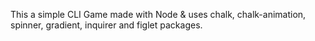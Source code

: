 This a simple CLI Game made with Node & uses chalk, chalk-animation, spinner, gradient, inquirer and figlet packages.
